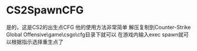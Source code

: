 # CS2SpawnCFG
是的，这是CS2的出生点CFG
他的使用方法非常简单
解压复制到Counter-Strike Global Offensive\game\csgo\cfg目录下就可以
在游戏内输入exec spawn就可以根据指示选择重生点了
